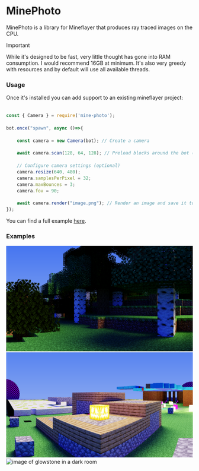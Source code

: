 # MinePhoto

MinePhoto is a library for Mineflayer that produces ray traced images on the CPU.

>[!IMPORTANT]
>While it's designed to be fast, very little thought has gone into RAM consumption.
>I would recommend 16GB at minimum. It's also very greedy with resources and by default will use all available threads.

### Usage

Once it's installed you can add support to an existing mineflayer project:

```javascript

const { Camera } = require('mine-photo');

bot.once("spawn", async ()=>{

    const camera = new Camera(bot); // Create a camera

    await camera.scan(128, 64, 128); // Preload blocks around the bot (very slow)

    // Configure camera settings (optional)
    camera.resize(640, 480);
    camera.samplesPerPixel = 32;
    camera.maxBounces = 3;
    camera.fov = 90;

    await camera.render("image.png"); // Render an image and save it to a file
});

```

You can find a full example [here](bot.js).

### Examples
![image of a forest with at daytime](renders/thumbnail.png)
![image of a jack-'o-lantern emitting light on top of a structure](renders/jack.png)
![image of glowstone in a dark room](renders/emission-glowstone-05.png)